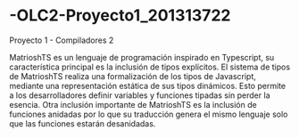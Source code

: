 # -OLC2-Proyecto1_201313722
Proyecto 1 - Compiladores 2

MatrioshTS es un lenguaje de programación inspirado en Typescript, su característica principal es la inclusión de tipos explícitos. 
El sistema de tipos de MatrioshTS realiza una formalización de los tipos de Javascript, mediante una representación estática de sus tipos dinámicos. 
Esto permite a los desarrolladores definir variables y funciones tipadas sin perder la esencia. 
Otra inclusión importante de MatrioshTS es la inclusión de funciones anidadas por lo que su traducción genera el mismo lenguaje solo que las funciones estarán desanidadas.
